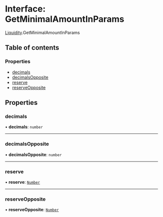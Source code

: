 # Interface: GetMinimalAmountInParams

[Liquidity](../modules/Liquidity.md).GetMinimalAmountInParams

## Table of contents

### Properties

- [decimals](Liquidity.GetMinimalAmountInParams.md#decimals)
- [decimalsOpposite](Liquidity.GetMinimalAmountInParams.md#decimalsopposite)
- [reserve](Liquidity.GetMinimalAmountInParams.md#reserve)
- [reserveOpposite](Liquidity.GetMinimalAmountInParams.md#reserveopposite)

## Properties

### decimals

• **decimals**: `number`

___

### decimalsOpposite

• **decimalsOpposite**: `number`

___

### reserve

• **reserve**: [`Number`](../modules/Types.md#number)

___

### reserveOpposite

• **reserveOpposite**: [`Number`](../modules/Types.md#number)
